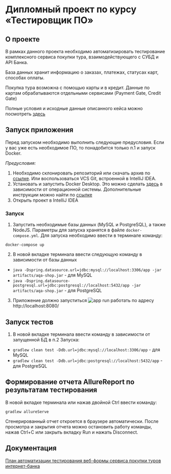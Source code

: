 # Дипломный проект по курсу «Тестировщик ПО»
## О проекте
В рамках данного проекта необходимо автоматизировать тестирование комплексного сервиса покупки тура, взаимодействующего с СУБД и API Банка.

База данных хранит информацию о заказах, платежах, статусах карт, способах оплаты.

Покупка тура возможна с помощью карты и в кредит. Данные по картам обрабатываются отдельными сервисами (Payment Gate, Credit Gate)

Полные условия и исходные данные описанного кейса можно посмотреть [здесь](https://github.com/netology-code/qa-diploma)

## Запуск приложения

Перед запуском необходимо выполнить следующие предусловия. Если у вас уже есть необходимое ПО, то понадобится только п.1 и запуск Docker.

*Предусловия:*
1. Необходимо склонировать репозиторий или скачать архив по [ссылке](https://github.com/daryamorozova/QA-Diploma). Или воспользоваться VCS Git, встроенной в 
IntelliJ IDEA.
2. Установать и запустить Docker Desktop. Это можно сделать [здесь](https://docs.docker.com/desktop/) в зависимости от операционной системы. Дополнительные инструкции можно найти по [ссылке](https://github.com/netology-code/aqa-homeworks/blob/aqa4/docker/installation.md)
3. Открыть проект в IntelliJ IDEA

### Запуск
1. Запустить необходимые базы данных (MySQL и PostgreSQL), а также NodeJS. Параметры для запуска хранятся в файле `docker-compose.yml`. Для запуска необходимо ввести в терминале команду:
```
docker-compose up
```
2. В новой вкладке терминала ввести следующую команду в зависимости от базы данных
- `java -Dspring.datasource.url=jdbc:mysql://localhost:3306/app -jar artifacts/aqa-shop.jar` - для MySQL
- `java -Dspring.datasource-postgresql.url=jdbc:postgresql://localhost:5432/app -jar artifacts/aqa-shop.jar` - для PostgreSQL
3. Приложение должно запуститься 
![app run](https://user-images.githubusercontent.com/67016228/99146975-0077e100-268e-11eb-90d3-425239976d8f.jpg)
работать по адресу http://localhost:8080/

## Запуск тестов
1. В новой вкладке терминала ввести команду в зависимости от запущенной БД в п.2 Запуска:
- `gradlew clean test -Ddb.url=jdbc:mysql://localhost:3306/app` - для MySQL
- `gradlew clean test -Ddb.url=jdbc:postgresql://localhost:5432/app` - для PostgreSQL

## Формирование отчета AllureReport по результатам тестирования
В новой вкладке терминала или нажав двойной Ctrl ввести команду:
```
gradlew allureServe
```
Сгенерированный отчет откроется в браузере автоматически. После просмотра и закрытия отчета можно остановить работу команды, нажав Ctrl+С или закрыть вкладку Run и нажать Disconnect.

## Документация 

[План автоматизации тестирования веб-формы сервиса покупки туров интернет-банка](https://github.com/daryamorozova/QA-Diploma/blob/master/documents/Plan.md)




